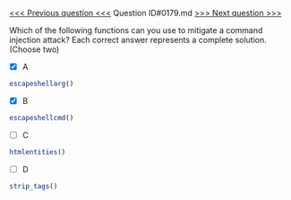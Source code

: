 [<<< Previous question <<<](0178.md)  Question ID#0179.md  [>>> Next question >>>](0180.md) 

Which of the following functions can you use to mitigate a command injection attack? Each correct answer represents a complete solution. (Choose two)

- [x] A
```php
escapeshellarg()
```

- [x] B
```php
escapeshellcmd()
```

- [ ] C
```php
htmlentities()
```

- [ ] D
```php
strip_tags()
```

